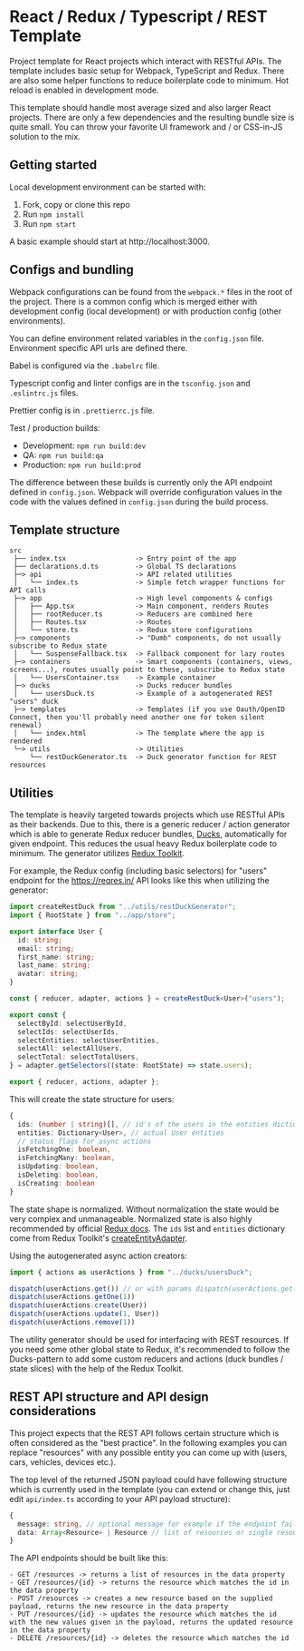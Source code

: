 # React / Redux / Typescript / REST Template

Project template for React projects which interact with RESTful APIs. The template includes basic setup for Webpack, TypeScript and Redux. There are also some helper functions to reduce boilerplate code to minimum. Hot reload is enabled in development mode.

This template should handle most average sized and also larger React projects. There are only a few dependencies and the resulting bundle size is quite small. You can throw your favorite UI framework and / or CSS-in-JS solution to the mix.

## Getting started

Local development environment can be started with:

1. Fork, copy or clone this repo
2. Run `npm install`
3. Run `npm start`

A basic example should start at http://localhost:3000.

## Configs and bundling

Webpack configurations can be found from the `webpack.*` files in the root of the project. There is a common config which is merged either with development config (local development) or with production config (other environments).

You can define environment related variables in the `config.json` file. Environment specific API urls are defined there.

Babel is configured via the `.babelrc` file.

Typescript config and linter configs are in the `tsconfig.json` and `.eslintrc.js` files.

Prettier config is in `.prettierrc.js` file.

Test / production builds:

- Development: `npm run build:dev`
- QA: `npm run build:qa`
- Production: `npm run build:prod`

The difference between these builds is currently only the API endpoint defined in `config.json`. Webpack will override configuration values in the code with the values defined in `config.json` during the build process.

## Template structure

```
src
 ├── index.tsx                 -> Entry point of the app
 ├── declarations.d.ts         -> Global TS declarations
 ├─> api                       -> API related utilities
 │   └── index.ts              -> Simple fetch wrapper functions for API calls
 ├─> app                       -> High level components & configs
 │   ├── App.tsx               -> Main component, renders Routes
 │   ├── rootReducer.ts        -> Reducers are combined here
 │   ├── Routes.tsx            -> Routes
 │   └── store.ts              -> Redux store configurations
 ├─> components                -> "Dumb" components, do not usually subscribe to Redux state
 │   └── SuspenseFallback.tsx  -> Fallback component for lazy routes
 ├─> containers                -> Smart components (containers, views, screens...), routes usually point to these, subscribe to Redux state
 │   └── UsersContainer.tsx    -> Example container
 ├─> ducks                     -> Ducks reducer bundles
 │   └── usersDuck.ts          -> Example of a autogenerated REST "users" duck
 ├─> templates                 -> Templates (if you use Oauth/OpenID Connect, then you'll probably need another one for token silent renewal)
 │   └── index.html            -> The template where the app is rendered
 └─> utils                     -> Utilities
     └── restDuckGenerator.ts  -> Duck generator function for REST resources
```

## Utilities

The template is heavily targeted towards projects which use RESTful APIs as their backends. Due to this, there is a generic reducer / action generator which is able to generate Redux reducer bundles, [Ducks](https://github.com/erikras/ducks-modular-redux), automatically for given endpoint. This reduces the usual heavy Redux boilerplate code to minimum. The generator utilizes [Redux Toolkit](https://redux-toolkit.js.org/).

For example, the Redux config (including basic selectors) for "users" endpoint for the https://reqres.in/ API looks like this when utilizing the generator:

```Typescript
import createRestDuck from "../utils/restDuckGenerator";
import { RootState } from "../app/store";

export interface User {
  id: string;
  email: string;
  first_name: string;
  last_name: string;
  avatar: string;
}

const { reducer, adapter, actions } = createRestDuck<User>("users");

export const {
  selectById: selectUserById,
  selectIds: selectUserIds,
  selectEntities: selectUserEntities,
  selectAll: selectAllUsers,
  selectTotal: selectTotalUsers,
} = adapter.getSelectors((state: RootState) => state.users);

export { reducer, actions, adapter };

```

This will create the state structure for users:

```Typescript
{
  ids: (number | string)[], // id's of the users in the entities dictionary
  entities: Dictionary<User>, // actual User entities
  // status flags for async actions
  isFetchingOne: boolean,
  isFetchingMany: boolean,
  isUpdating: boolean,
  isDeleting: boolean,
  isCreating: boolean
}
```

The state shape is normalized. Without normalization the state would be very complex and unmanageable. Normalized state is also highly recommended by official [Redux docs](https://redux.js.org/recipes/structuring-reducers/normalizing-state-shape). The `ids` list and `entities` dictionary come from Redux Toolkit's [createEntityAdapter](https://redux-toolkit.js.org/api/createEntityAdapter).

Using the autogenerated async action creators:

```Typescript
import { actions as userActions } from "../ducks/usersDuck";

dispatch(userActions.get()) // or with params dispatch(userActions.get("queryParam=value"))
dispatch(userActions.getOne(1))
dispatch(userActions.create(User))
dispatch(userActions.update(1, User))
dispatch(userActions.remove(1))
```

The utility generator should be used for interfacing with REST resources. If you need some other global state to Redux, it's recommended to follow the Ducks-pattern to add some custom reducers and actions (duck bundles / state slices) with the help of the Redux Toolkit.

## REST API structure and API design considerations

This project expects that the REST API follows certain structure which is often considered as the "best practice". In the following examples you can replace "resources" with any possible entity you can come up with (users, cars, vehicles, devices etc.).

The top level of the returned JSON payload could have following structure which is currently used in the template (you can extend or change this, just edit `api/index.ts` according to your API payload structure):

```Typescript
{
  message: string, // optional message for example if the endpoint fails
  data: Array<Resource> | Resource // list of resources or single resource depending on the endpoint
}
```

The API endpoints should be built like this:

```
- GET /resources -> returns a list of resources in the data property
- GET /resources/{id} -> returns the resource which matches the id in the data property
- POST /resources -> creates a new resource based on the supplied payload, returns the new resource in the data property
- PUT /resources/{id} -> updates the resource which matches the id with the new values given in the payload, returns the updated resource in the data property
- DELETE /resources/{id} -> deletes the resource which matches the id
```
